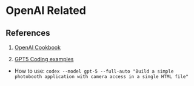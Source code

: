 # OpenAI Related

## References

1. [OpenAI Cookbook](https://cookbook.openai.com/)

2. [GPT5 Coding examples](https://gpt5-coding-examples.vercel.app/)

- How to use: 
  `codex --model gpt-5 --full-auto "Build a simple photobooth application with camera access in a single HTML file"`